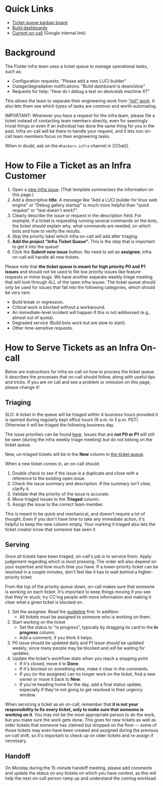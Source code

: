 # Quick Links
*   [Ticket queue kanban board](https://github.com/orgs/flutter/projects/81)
*   [Build dashboards](https://flutter-dashboard.appspot.com/)
*   [Current on-call](https://rotations.corp.google.com/rotation/5729708174999552) (Google internal link)

# Background

The Flutter infra team uses a ticket queue to manage operational tasks, such as:
*   Configuration requests: "Please add a new LUCI builder"
*   Outage/degradation notifications: "Build dashboard is down/slow"
*   Requests for help: "How do I debug a test on devicelab machine X?"

This allows the team to separate their engineering work from ["toil" work](https://landing.google.com/sre/sre-book/chapters/eliminating-toil/). It also lets them see which types of tasks are common and worth automating.

IMPORTANT: Whenever you have a request for the infra team, please file a ticket instead of contacting team members directly, even for seemingly trivial things or even if an individual has done the same thing for you in the past. Infra on-call will be there to handle your request, and it lets non on-call team members focus on their engineering tasks.

When in doubt, ask on the `#hackers-infra` channel in [[Chat]].

# How to File a Ticket as an Infra Customer
1. Open a [new infra issue](https://github.com/flutter/flutter/issues/new?assignees=&labels=team-infra&projects=&template=6_infrastructure.yml). (That template summarizes the information on this page.)
2. Add a descriptive **title**. A message like "Add a LUCI builder for linux web engine" or "Debug gallery startup" is much more helpful than "quick request" or "test doesn't work?".
3. Clearly describe the issue or request in the description field. For example, if a ticket is requesting running several commands on the bots, the ticket should explain why, what commands are needed, on which bots and how to verify the results.
4. Skip the priority label which infra on-call will add after triaging.
5. **Add the project "Infra Ticket Queue".** This is the step that is important to get it into the queue!
6. Click the **Submit new issue** button. No need to set an **assignee**; infra on-call will handle all new tickets.

Please note that **the ticket queue is meant for high priority P0 and P1 issues** and should not be used to file low priority issues like feature requests or minor bugs. We have another separate weekly triage meeting that will look through ALL of the open infra issues. The ticket queue should only be used for issues that fall into the following categories, which should be very rare:

  * Build break or regression.
  * Critical work is blocked without a workaround.
  * An immediate-level incident will happen if this is not addressed (e.g., almost out of quota).
  * Degraded service (Build bots work but are slow to start).
  * Other time-sensitive requests.

# How to Serve Tickets as an Infra On-call
Below are instructions for infra on-call on how to process the ticket queue. It describes the processes that on-call should follow, along with useful tips and tricks. If you are on call and see a problem or omission on this page, please change it!

## Triaging
SLO: A ticket in the queue will be triaged within 4 business hours provided it is opened during regularly kept office hours (9 a.m. to 5 p.m. PST). Otherwise it will be triaged the following business day.

The issue priorities can be found [here](https://github.com/flutter/flutter/wiki/Issue-hygiene#priorities). Issues that are **not P0 or P1** will still be seen (during the infra weekly triage meeting) but do not belong on the ticket queue.

New, un-triaged tickets will be in the **New** column in [the ticket queue](https://github.com/orgs/flutter/projects/81/views/1).

When a new ticket comes in, an on-call should:
1. Double check to see if the issue is a duplicate and close with a reference to the existing open issue.
2. Check the issue summary and description. If the summary isn't clear, clarify it.
3. Validate that the priority of the issue is accurate.
4. Move triaged issues to the **Triaged** column.
5. Assign the issue to the correct team member.

This is meant to be quick and mechanical, and doesn't require a lot of thought. Even if you don't have time to take any immediate action, it's helpful to keep the new column empty. Your marking it triaged also lets the ticket creator know that someone has seen it.

## Serving
Once all tickets have been triaged, on-call's job is to service them. Apply judgement regarding which is most pressing. The order will also depend on your expertise and how much time you have. If a lower-priority ticket can be resolved in a couple minutes, don't feel like it has to wait behind a higher-priority ticket.

From the top of the priority queue down, on-call makes sure that someone is working on each ticket. It's important to keep things moving if you see that they're stuck; try CC'ing people with more information and making it clear what a given ticket is blocked on.

1. Set the assignee. Read the [guideline](https://github.com/flutter/flutter/wiki/Issue-hygiene#assigning-issues) first. In addition:
    *   All tickets must be assigned to someone who is working on them. 
2. Start working on the ticket
    *   Set the status to "in progress", typically by dragging its card to the **In progress** column.
    *   Add a comment, if you think it helps.
3. P0 issue should be updated daily and P1 issue should be updated weekly, since many people may be blocked and will be waiting for updates. 
4. Update the ticket's workflow state when you reach a stopping point
    *   If it's closed, move it to **Done**.
    *   If it's blocked on something else, make it clear in the comments.
    *   If you (or the assignee) can no longer work on the ticket, find a new owner or move it back to **New**.
    *   If you're heading home for the day, add a final status update, especially if they're not going to get resolved in their urgency window.

When servicing a ticket as an on-call, remember that **it is not your responsibility to fix every ticket, only to make sure that someone is working on it**. You may not be the most appropriate person to do the work, but you make sure the work gets done. This goes for new tickets as well as older tickets that someone has claimed but dropped on the floor -- some of those tickets may even have been created and assigned during the previous on-call shift, so it's important to check up on older tickets and re-assign if necessary.

## Handoff

On Monday during the 15-minute handoff meeting, please add comments and update the status on any tickets on which you have context, as this will help the next on-call person ramp up and understand the coming workload.
